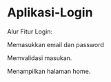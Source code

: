 # Aplikasi-Login
Alur Fitur Login:

Memasukkan email dan password

Memvalidasi masukan.

Menampilkan halaman home.
